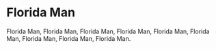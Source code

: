 # Florida Man
Florida Man, Florida Man, Florida Man, Florida Man, Florida Man, Florida Man, Florida Man, Florida Man, Florida Man.
